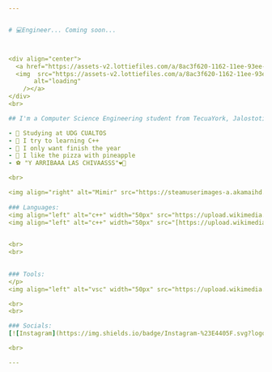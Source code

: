 ```yaml
---


# 💻Engineer... Coming soon...



<div align="center">
  <a href="https://assets-v2.lottiefiles.com/a/8ac3f620-1162-11ee-93ee-5f72c70cdba0/PKM5Pmxvja.gif">
  <img  src="https://assets-v2.lottiefiles.com/a/8ac3f620-1162-11ee-93ee-5f72c70cdba0/PKM5Pmxvja.gif"
       alt="loading" 
    /></a>
</div>
<br>

## I'm a Computer Science Engineering student from TecuaYork, Jalostotitlán, Jalisco, MX📌

- 📖 Studying at UDG CUALTOS
- 🦾 I try to learning C++
- 🙏 I only want finish the year
- 🍕 I like the pizza with pineapple
- ⚽ "Y ARRIBAAA LAS CHIVAASSS"❤️💙

<br>

<img align="right" alt="Mimir" src="https://steamuserimages-a.akamaihd.net/ugc/861738022413745366/0CFBCA54384EB970C7BFAD49F37A27FC19420234/?imw=5000&imh=5000&ima=fit&impolicy=Letterbox&imcolor=%23000000&letterbox=false" width="600" />
  
### Languages:
<img align="left" alt="c++" width="50px" src="https://upload.wikimedia.org/wikipedia/commons/thumb/1/18/ISO_C%2B%2B_Logo.svg/1822px-ISO_C%2B%2B_Logo.svg.png" />  
<img align="left" alt="c++" width="50px" src="[https://upload.wikimedia.org/wikipedia/commons/thumb/1/18/ISO_C%2B%2B_Logo.svg/1822px-ISO_C%2B%2B_Logo.svg.png](https://1000marcas.net/wp-content/uploads/2020/11/Java-logo.jpg)" /> 

  
<br> 
<br>
 

### Tools:  
</p>
<img align="left" alt="vsc" width="50px" src="https://upload.wikimedia.org/wikipedia/commons/thumb/9/9a/Visual_Studio_Code_1.35_icon.svg/2048px-Visual_Studio_Code_1.35_icon.svg.png" /> 

<br>
<br>

### Socials:
[![Instagram](https://img.shields.io/badge/Instagram-%23E4405F.svg?logo=Instagram&logoColor=white)](https://www.instagram.com/eduardotec05/) 

<br>

---
```

